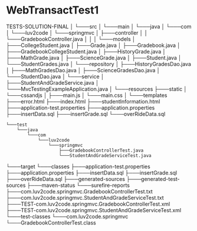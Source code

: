 # WebTransactTest1

TESTS-SOLUTION-FINAL
│
└───src
    │
    └───main
        │
        └───java
        │   └───com
        │       └───luv2code
        │           └───springmvc
        │               ├───controller
        │               │   └───GradebookController.java
        │               │
        │               └───models
        │                   ├───CollegeStudent.java
        │                   ├───Grade.java
        │                   ├───Gradebook.java
        │                   ├───GradebookCollegeStudent.java
        │                   ├───HistoryGrade.java
        │                   ├───MathGrade.java
        │                   ├───ScienceGrade.java
        │                   ├───Student.java
        │                   └───StudentGrades.java
        │
        └───repository
        │   ├───HistoryGradesDao.java
        │   ├───MathGradesDao.java
        │   ├───ScienceGradesDao.java
        │   └───StudentDao.java
        │
        └───service
        │   ├───StudentAndGradeService.java
        │   └───MvcTestingExampleApplication.java
        │
        └───resources
            ├───static
            │   └───cssandjs
            │       ├───main.js
            │       └───main.css
            │
            └───templates
                ├───error.html
                ├───index.html
                ├───studentInformation.html
                ├───application-test.properties
                ├───application.properties
                ├───insertData.sql
                ├───insertGrade.sql
                └───overRideData.sql

    └───test
        └───java
            └───com
                └───luv2code
                    └───springmvc
                        ├───GradebookControllerTest.java
                        └───StudentAndGradeServiceTest.java

└───target
    └───classes
        ├───application-test.properties
        ├───application.properties
        ├───insertData.sql
        ├───insertGrade.sql
        ├───overRideData.sql
        ├───generated-sources
        ├───generated-test-sources
        ├───maven-status
        └───surefire-reports
            ├───com.luv2code.springmvc.GradebookControllerTest.txt
            ├───com.luv2code.springmvc.StudentAndGradeServiceTest.txt
            ├───TEST-com.luv2code.springmvc.GradebookControllerTest.xml
            ├───TEST-com.luv2code.springmvc.StudentAndGradeServiceTest.xml
            └───test-classes
                └───com.luv2code.springmvc
                    └───GradebookControllerTest.class
